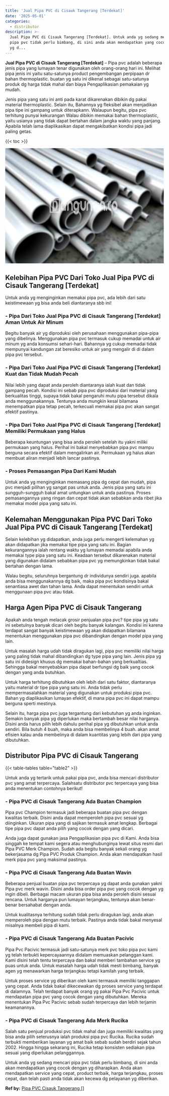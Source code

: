 ```yaml
---
title: 'Jual Pipa PVC di Cisauk Tangerang [Terdekat]'
date: '2025-05-01'
categories:
  - distributor
description: >-
  Jual Pipa PVC di Cisauk Tangerang [Terdekat]. Untuk anda yg sedang mencari
  pipa pvc tidak perlu bimbang, di sini anda akan mendapatkan yang cocok dengan
  yg d...
---
```


**Jual Pipa PVC di Cisauk Tangerang \[Terdekat\]** – Pipa pvc adalah beberapa jenis pipa yang lumayan tenar digunakan oleh orang-orang hari ini. Melihat pipa jenis ini yaitu satu-satunya product pengembangan perpipaan dr bahan thermoplastic. buatan yg satu ini dikenal sebagai satu-satunya produk dg harga tidak mahal dan biaya Pengaplikasian pemakaian yg mudah.

Jenis pipa yang satu ini anti pada karat dikarenakan dibikin dg pakai material thermoplastic. Selain itu, Bahannya yg fleksibel akan menjadikan pipa tipe ini gampang untuk diterapkann. Walaupun begitu, pipa pvc terhitung punyai kekurangan Walau dibikin memakai bahan thermoplastic, yaitu usianya yang tidak dapat bertahan dalam jangka waktu yang panjang. Apabila telah lama diaplikasikan dapat mengakibatkan kondisi pipa jadi paling getas.

{{< toc >}}

![Jual Pipa PVC di Cisauk Tangerang [Terdekat]](/images/jaul-pipa-pvc-48.png)

## Kelebihan Pipa PVC Dari Toko Jual Pipa PVC di Cisauk Tangerang \[Terdekat\]

Untuk anda yg menginginkan memakai pipa pvc, ada lebih dari satu keistimewaan yg bisa anda beli diantaranya sbb ini!

### \- Pipa Dari Toko Jual Pipa PVC di Cisauk Tangerang \[Terdekat\] Aman Untuk Air Minum

Begitu banyak air yg diproduksi oleh perusahaan menggunakan pipa-pipa yang dibelinya. Menggunakan pipa pvc termasuk cukup memadai untuk air minum yg anda konsumsi sehari-hari. Bahannya yg cukup memadai tidak mempunyai kandungan zat beresiko untuk air yang mengalir di di dalam pipa pvc tersebut.

### \- Pipa Dari Toko Jual Pipa PVC di Cisauk Tangerang \[Terdekat\] Kuat dan Tidak Mudah Pecah

Nilai lebih yang dapat anda peroleh diantaranya ialah kuat dan tidak gampang pecah. Kondisi ini sebab pipa pvc diproduksi dari material yang berkualitas tinggi, supaya tidak bakal pengaruhi mutu pipa tersebut dikala anda menggunakannya. Tentunya anda mungkin kesal bilamana menempatkan pipa tetap pecah, terkecuali memakai pipa pvc akan sangat efektif pastinya.

### \- Pipa Dari Toko Jual Pipa PVC di Cisauk Tangerang \[Terdekat\] Memiliki Permukaan yang Halus

Beberapa keuntungan yang bisa anda peroleh setelah itu yakni miliki permukaan yang halus. Perihal ini bakal menyebabkan pipa pvc mampu berguna secara efektif dalam mengalirkan air. Permukaan yg halus akan membuat aliran menjadi lebih lancar pastinya.

### \- Proses Pemasangan Pipa Dari Kami Mudah

Untuk anda yg menginginkan memasang pipa dg cepat dan mudah, pipa pvc menjadi pilihan yg sangat pas untuk anda. Jenis pipa yang satu ini sungguh-sungguh bakal amat untungkan untuk anda pastinya. Proses pemasangannya yang ringan dan cepat tidak akan sebabkan anda ribet jika memakai model pipa yang satu ini.

## Kelemahan Menggunakan Pipa PVC Dari Toko Jual Pipa PVC di Cisauk Tangerang \[Terdekat\]

Selain kelebihan yg didapatkan, anda juga perlu mengerti kelemahan yg akan didapatkan jika memakai tipe pipa yang satu ini. Bagian kekurangannya ialah rentang waktu yg lumayan memadai apabila anda memakai type pipa yang satu ini. Keadaan tersebut dikarenakan material yang digunakan didalam sebabkan pipa pvc yg memungkinkan tidak bakal bertahan dengan lama.

Walau begitu, seluruhnya bergantung dr individunya sendiri juga. apabila anda bisa menggunakannya dg baik, maka pipa pvc kondisinya bakal senantiasa awet dan tahan lama. Anda dapat menentukan sendiri untuk menggunaan pipa pvc atau tidak.

## Harga Agen Pipa PVC di Cisauk Tangerang

Apakah anda tengah melacak grosir penjualan pipa pvc? tipe pipa yg satu ini sebetulnya banyak dicari oleh begitu banyak kalangan. Kondisi ini karena terdapat sangat banyak keistimewaan yg akan didapatkan bilamana menentukan menggunakan pipa pvc dibandingkan dengan model pipa yang lain.

Untuk masalah harga udah tidak diragukan lagi, pipa pvc memiliki nilai harga yang paling tidak mahal dibandingkan dg type pipa yang lain. Jenis pipa yg satu ini didesign khusus dg memakai bahan-bahan yang berkualtias. Sehingga bakal menyebabkan pipa dapat berfungsi dg baik yang cocok dengan yang anda butuhkan.

Untuk harga terhitung dibutuhkan oleh lebih dari satu faktor, diantaranya yaitu material dr tipe pipa yang satu ini. Anda tidak perlu mempermasalahkan material yang digunakan untuk produksi pipa pvc. Bahan yg diaplikasikan lumayan efektif, di mana pipa pvc ini dapat mampu berguna sperti mestinya.

Selain itu, harga pipa pvc juga tergantung dari kebutuhan yg anda inginkan. Semakin banyak pipa yg diperlukan maka bertambah besar nilai harganya. Disini anda harus pilih lebih dahulu perihal pipa yg dibutuhkan untuk anda sendiri. Bila butuh 4 buah, maka anda bisa membelinya 4 buah. akan amat efisien kalau anda membelinya di dalam kuantitas yang lebih dari pipa yang dibutuhkan.

## Distributor Pipa PVC di Cisauk Tangerang

{{< table-tables table="table2" >}}

Untuk anda yg tertarik untuk pakai pipa pvc, anda bisa mencari distributor pvc yang amat terpercaya. Salahsatu distributor pvc terpercaya yang bisa anda menentukan contohnya berikut!

### \- Pipa PVC di Cisauk Tangerang Ada Buatan Champion

Pipa pvc Champion termasuk jadi beberapa buatan pipa pvc dengan kwalitas terbaik. Disini anda dapat memperoleh pipa pvc sesuai yg diinginkan. Ukuran pipa yang di sajikan termasuk amat lengkap. Berbagai tipe pipa pvc dapat anda pilih yang cocok dengan yang dicari.

Anda juga dapat gunakan jasa Pengaplikasian pipa pvc di Kami. Anda bisa singgah ke tempat kami segera atau menghubunginya lewat situs resmi dari Pipa PVC Merk Champion. Sudah ada begitu banyak sekali orang yg bekerjasama dg Pipa PVC Produk Champion. Anda akan mendapatkan hasil merk pipa pvc yang maksimal pastinya.

### \- Pipa PVC di Cisauk Tangerang Ada Buatan Wavin

Beberapa penjual buatan pipa pvc terpercaya yg dapat anda gunakan yakni Pipa pvc merk wavin. Disini anda bisa order pipa pvc yang cocok dengan yg ingin dibeli. Berbagai macam ukuran pipa bisa anda peroleh disini sesuai rencana. Untuk harganya pun lumayan terjangkau, tentunya akan benar-benar bersahabat dengan anda.

Untuk kualitasnya terhitung sudah tidak perlu diragukan lagi, anda akan memperoleh pipa dengan mutu terbaik. Pastinya anda tidak bakal menyesal misalnya membeli pipa di kami.

### \- Pipa PVC di Cisauk Tangerang Ada Buatan Pacivic

Pipa Pvc Pacivic termasuk jadi satu-satunya merk pvc toko pipa pvc kami yg telah terbukti kepercayaannya didalam memuaskan pelanggan kami. Kami disini telah tentu terpercaya dan bakal memberi tambahan service yg puas untuk anda. Untuk masalah harga udah tidak mesti bimbang, banyak agen yg menawarkan harga terjangkau tetapi kamilah yang terbaik.

Untuk proses service yg diberikan oleh kami termasuk memiliki tanggapan yang cepat. Anda tidak bakal dikecewakan dg proses service yang terdapat di dalamnya. Telah terdapat banyak orang yg pakai Pipa Pvc Pacivic untuk mendapatan pipa pvc yang cocok dengan yang dibutuhkan. Mereka menentukan Pipa Pvc Pacivic sebab sudah terpercaya dan lebih terjamin keamanannya.

### \- Pipa PVC di Cisauk Tangerang Ada Merk Rucika

Salah satu penjual produksi pvc tidak mahal dan juga memiliki kwalitas yang bisa anda pilih seterusnya ialah produksi pipa pvc Rucika. Rucika sudah terbukti memberikan layanan yg amat baik sebab sudah berdiri sejak tahun 2002. Hingga hingga sekarang ini, Rucika tetap konsisten sediakan pipa sesuai yang diperlukan pelanggannya.

Untuk anda yg sedang mencari pipa pvc tidak perlu bimbang, di sini anda akan mendapatkan yang cocok dengan yg diharapkan. Anda akan mendapatkan service yang cepat, product terbaik, harga terjangkau, proses cepat, dan telah pasti anda tidak akan kecewa dg pelayanan yg diberikan.

**Ref by:** [Pipa PVC Cisauk Tangerang []](https://id.wikipedia.org/wiki/Pipa)

